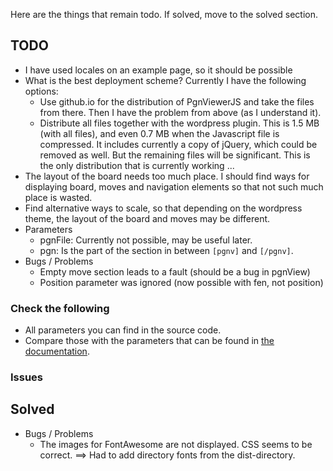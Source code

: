 Here are the things that remain todo. If solved, move to the solved section.

## TODO

* I have used locales on an example page, so it should be possible
* What is the best deployment scheme? Currently I have the following options:
  * Use github.io for the distribution of PgnViewerJS and take the files from there. Then I have the problem from
  above (as I understand it).
  * Distribute all files together with the wordpress plugin. This is 1.5 MB (with all files), and even 0.7 MB
  when the Javascript file is compressed. It includes currently a copy of jQuery, which could be removed as well.
  But the remaining files will be significant. This is the only distribution that is currently working ...
* The layout of the board needs too much place. I should find ways for displaying board, moves and navigation elements
  so that not such much place is wasted.
* Find alternative ways to scale, so that depending on the wordpress theme, the layout of the board and moves may be different.
* Parameters
  * pgnFile: Currently not possible, may be useful later.
  * pgn: Is the part of the section in between `[pgnv]` and `[/pgnv]`.
* Bugs / Problems
  * Empty move section leads to a fault (should be a bug in pgnView)
  * Position parameter was ignored (now possible with fen, not position)
  
  
### Check the following

* All parameters you can find in the source code.
* Compare those with the parameters that can be found in [the documentation](http://mliebelt.github.io/PgnViewerJS/docu/docu.html).
  
### Issues

  
## Solved

* Bugs / Problems
  * The images for FontAwesome are not displayed. CSS seems to be correct. ==> Had to add directory fonts from the dist-directory.
